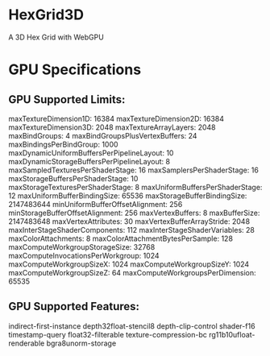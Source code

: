 # HexGrid3D
A 3D Hex Grid with WebGPU 


# GPU Specifications

## GPU Supported Limits:

maxTextureDimension1D: 16384
maxTextureDimension2D: 16384
maxTextureDimension3D: 2048
maxTextureArrayLayers: 2048
maxBindGroups: 4
maxBindGroupsPlusVertexBuffers: 24
maxBindingsPerBindGroup: 1000
maxDynamicUniformBuffersPerPipelineLayout: 10
maxDynamicStorageBuffersPerPipelineLayout: 8
maxSampledTexturesPerShaderStage: 16
maxSamplersPerShaderStage: 16
maxStorageBuffersPerShaderStage: 10
maxStorageTexturesPerShaderStage: 8
maxUniformBuffersPerShaderStage: 12
maxUniformBufferBindingSize: 65536
maxStorageBufferBindingSize: 2147483644
minUniformBufferOffsetAlignment: 256
minStorageBufferOffsetAlignment: 256
maxVertexBuffers: 8
maxBufferSize: 2147483648
maxVertexAttributes: 30
maxVertexBufferArrayStride: 2048
maxInterStageShaderComponents: 112
maxInterStageShaderVariables: 28
maxColorAttachments: 8
maxColorAttachmentBytesPerSample: 128
maxComputeWorkgroupStorageSize: 32768
maxComputeInvocationsPerWorkgroup: 1024
maxComputeWorkgroupSizeX: 1024
maxComputeWorkgroupSizeY: 1024
maxComputeWorkgroupSizeZ: 64
maxComputeWorkgroupsPerDimension: 65535

## GPU Supported Features:

indirect-first-instance
depth32float-stencil8
depth-clip-control
shader-f16
timestamp-query
float32-filterable
texture-compression-bc
rg11b10ufloat-renderable
bgra8unorm-storage